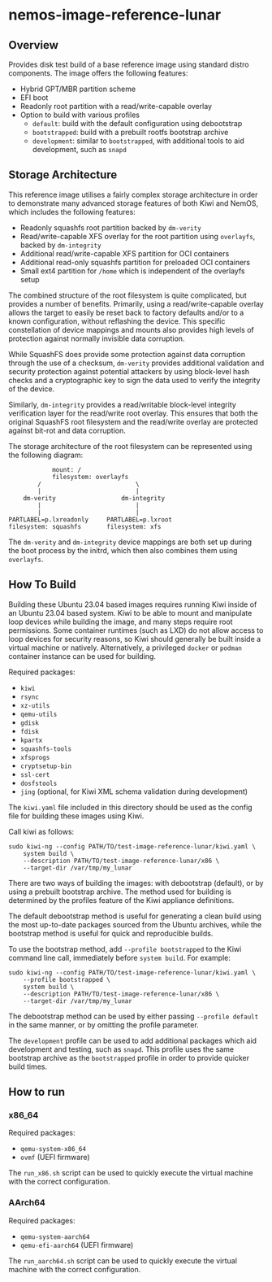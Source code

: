 # nemos-image-reference-lunar

## Overview

Provides disk test build of a base reference image using standard
distro components. The image offers the following features:

* Hybrid GPT/MBR partition scheme
* EFI boot
* Readonly root partition with a read/write-capable overlay
* Option to build with various profiles
  * `default`: build with the default configuration using debootstrap
  * `bootstrapped`: build with a prebuilt rootfs bootstrap archive
  * `development`: similar to `bootstrapped`, with additional tools to aid
    development, such as `snapd`

## Storage Architecture

This reference image utilises a fairly complex storage architecture in order to
demonstrate many advanced storage features of both Kiwi and NemOS, which
includes the following features:

* Readonly squashfs root partition backed by `dm-verity`
* Read/write-capable XFS overlay for the root partition using `overlayfs`,
  backed by `dm-integrity`
* Additional read/write-capable XFS partition for OCI containers
* Additional read-only squashfs partition for preloaded OCI containers
* Small ext4 partition for `/home` which is independent of the overlayfs setup

The combined structure of the root filesystem is quite complicated, but
provides a number of benefits. Primarily, using a read/write-capable overlay
allows the target to easily be reset back to factory defaults and/or to a known
configuration, without reflashing the device. This specific constellation of
device mappings and mounts also provides high levels of protection against
normally invisible data corruption.

While SquashFS does provide some protection against data corruption through the
use of a checksum, `dm-verity` provides additional validation and security
protection against potential attackers by using block-level hash checks and a
cryptographic key to sign the data used to verify the integrity of the device.

Similarly, `dm-integrity` provides a read/writable block-level integrity
verification layer for the read/write root overlay. This ensures that both the
original SquashFS root filesystem and the read/write overlay are protected
against bit-rot and data corruption.

The storage architecture of the root filesystem can be represented using the
following diagram:

```
            mount: /
            filesystem: overlayfs
        /                          \
        |                          |
    dm-verity                  dm-integrity
        |                          |
        |                          |
PARTLABEL=p.lxreadonly     PARTLABEL=p.lxroot
filesystem: squashfs       filesystem: xfs
```

The `dm-verity` and `dm-integrity` device mappings are both set up during the
boot process by the initrd, which then also combines them using `overlayfs`.

## How To Build

Building these Ubuntu 23.04 based images requires running Kiwi inside of an
Ubuntu 23.04 based system. Kiwi to be able to mount and manipulate loop devices
while building the image, and many steps require root permissions. Some
container runtimes (such as LXD) do not allow access to loop devices for
security reasons, so Kiwi should generally be built inside a virtual machine or
natively. Alternatively, a privileged `docker` or `podman` container instance
can be used for building.

Required packages:

* `kiwi`
* `rsync`
* `xz-utils`
* `qemu-utils`
* `gdisk`
* `fdisk`
* `kpartx`
* `squashfs-tools`
* `xfsprogs`
* `cryptsetup-bin`
* `ssl-cert`
* `dosfstools`
* `jing` (optional, for Kiwi XML schema validation during development)

The `kiwi.yaml` file included in this directory should be used as the config
file for building these images using Kiwi.

Call kiwi as follows:

```
sudo kiwi-ng --config PATH/TO/test-image-reference-lunar/kiwi.yaml \
    system build \
    --description PATH/TO/test-image-reference-lunar/x86 \
    --target-dir /var/tmp/my_lunar
```

There are two ways of building the images: with debootstrap (default), or by
using a prebuilt bootstrap archive. The method used for building is determined
by the profiles feature of the Kiwi appliance definitions.

The default debootstrap method is useful for generating a clean build using
the most up-to-date packages sourced from the Ubuntu archives, while the
bootstrap method is useful for quick and reproducible builds.

To use the bootstrap method, add `--profile bootstrapped` to the Kiwi command
line call, immediately before `system build`. For example:

```
sudo kiwi-ng --config PATH/TO/test-image-reference-lunar/kiwi.yaml \
    --profile bootstrapped \
    system build \
    --description PATH/TO/test-image-reference-lunar/x86 \
    --target-dir /var/tmp/my_lunar
```

The debootstrap method can be used by either passing `--profile default` in the
same manner, or by omitting the profile parameter.

The `development` profile can be used to add additional packages which aid
development and testing, such as `snapd`. This profile uses the same
bootstrap archive as the `bootstrapped` profile in order to provide quicker
build times.

## How to run

### x86_64

Required packages:

* `qemu-system-x86_64`
* `ovmf` (UEFI firmware)

The `run_x86.sh` script can be used to quickly execute the virtual machine with
the correct configuration.

### AArch64

Required packages:

* `qemu-system-aarch64`
* `qemu-efi-aarch64` (UEFI firmware)

The `run_aarch64.sh` script can be used to quickly execute the virtual machine
with the correct configuration.
